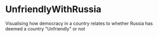 # UnfriendlyWithRussia
Visualising how democracy in a country relates to whether Russia has deemed a country "Unfriendly" or not
